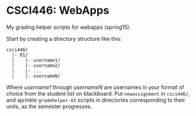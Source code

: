 CSCI446: WebApps
================

My grading helper scripts for webapps (spring15).

Start by creating a directory structure like this:

    csci446/
      |- 01/
      |    |- username1/
      |    |- username2/
      |    |- ...
      |    |- usernameN/

Where *username1* through *usernameN* are usernames in your format of choice
from the student list on blackboard. Put `newassignment` in `csci446/`, and
sprinkle `gradehelper-XX` scripts in directories corresponding to their
units, as the semester progresses.
